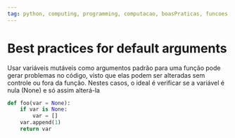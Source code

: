 ```yaml
---
tag: python, computing, programming, computacao, boasPraticas, funcoes
---
```

# Best practices for default arguments
Usar variáveis mutáveis como argumentos padrão para uma função pode gerar problemas no código, visto que elas podem ser alteradas sem controle ou fora da função.
Nestes casos, o ideal é verificar se a variável é nula (None) e só assim alterá-la 

``` python
def foo(var = None):
	if var is None:
		var = []
	var.append(1)
	return var
```